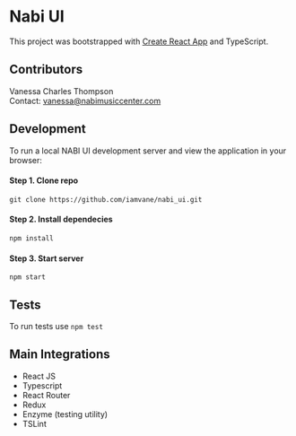 # Nabi UI
This project was bootstrapped with [Create React App](https://github.com/facebookincubator/create-react-app) and TypeScript.

## Contributors
Vanessa Charles Thompson  
Contact: vanessa@nabimusiccenter.com

## Development
To run a local NABI UI development server and view the application in your browser:

#### Step 1. Clone repo
`git clone https://github.com/iamvane/nabi_ui.git`

#### Step 2. Install dependecies
`npm install`

#### Step 3. Start server
`npm start`

## Tests
To run tests use `npm test`

## Main Integrations
 * React JS
 * Typescript
 * React Router
 * Redux
 * Enzyme (testing utility)
 * TSLint
